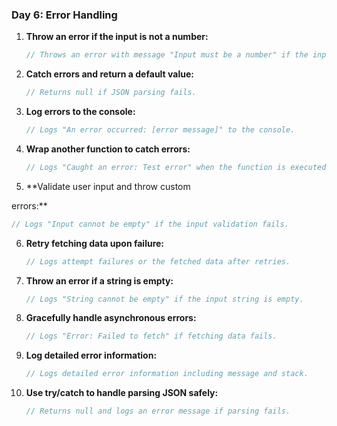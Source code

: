 ### Day 6: Error Handling
1. **Throw an error if the input is not a number:**  
   ```javascript
   // Throws an error with message "Input must be a number" if the input is invalid.
   ```

2. **Catch errors and return a default value:**  
   ```javascript
   // Returns null if JSON parsing fails.
   ```

3. **Log errors to the console:**  
   ```javascript
   // Logs "An error occurred: [error message]" to the console.
   ```

4. **Wrap another function to catch errors:**  
   ```javascript
   // Logs "Caught an error: Test error" when the function is executed.
   ```

5. **Validate user input and throw custom

 errors:**  
   ```javascript
   // Logs "Input cannot be empty" if the input validation fails.
   ```

6. **Retry fetching data upon failure:**  
   ```javascript
   // Logs attempt failures or the fetched data after retries.
   ```

7. **Throw an error if a string is empty:**  
   ```javascript
   // Logs "String cannot be empty" if the input string is empty.
   ```

8. **Gracefully handle asynchronous errors:**  
   ```javascript
   // Logs "Error: Failed to fetch" if fetching data fails.
   ```

9. **Log detailed error information:**  
   ```javascript
   // Logs detailed error information including message and stack.
   ```

10. **Use try/catch to handle parsing JSON safely:**  
    ```javascript
    // Returns null and logs an error message if parsing fails.
    ```